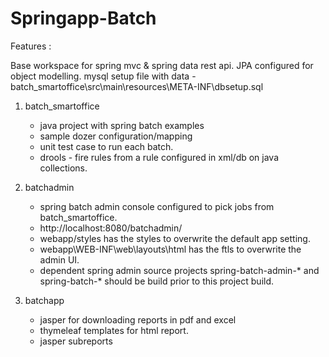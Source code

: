 Springapp-Batch
============
Features : 

Base workspace for spring mvc & spring data rest api. 
JPA configured for object modelling. 
mysql setup file with data - batch_smartoffice\src\main\resources\META-INF\dbsetup.sql

1) batch_smartoffice 
	- java project with spring batch examples
	- sample dozer configuration/mapping
	- unit test case to run each batch. 
	- drools - fire rules from a rule configured in xml/db on java collections. 
	
2) batchadmin
	- spring batch admin console configured to pick jobs from batch_smartoffice.
	- http://localhost:8080/batchadmin/
	- webapp/styles has the styles to overwrite the default app setting. 
	- webapp\WEB-INF\web\layouts\html has the ftls to overwrite the admin UI.
	- dependent spring admin source projects  spring-batch-admin-* and spring-batch-* should be build prior to this project build.
	
3) batchapp
	- jasper for downloading reports in pdf and excel
	- thymeleaf templates for html report.
	- jasper subreports



